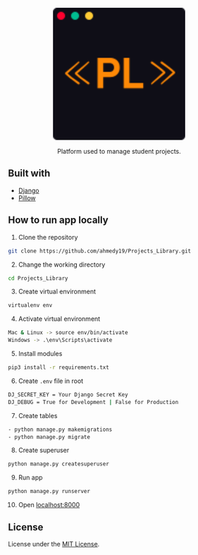 <p align="center">
  <a href="#">
    <img alt="Projects Library" src="readme_images/icon.svg" width="300" />
  </a>
</p>

<p align="center">
  Platform used to manage student projects.
</p>


## Built with

- [Django](https://www.djangoproject.com/)
- [Pillow](https://pillow.readthedocs.io/en/stable/)



## How to run app locally

1. Clone the repository

```bash
git clone https://github.com/ahmedy19/Projects_Library.git
```

2. Change the working directory

```bash
cd Projects_Library
```

3. Create virtual environment

```bash
virtualenv env
```

4. Activate virtual environment

```bash
Mac & Linux -> source env/bin/activate
Windows -> .\env\Scripts\activate
```

5. Install modules

```bash
pip3 install -r requirements.txt
```

6. Create `.env` file in root

```bash
DJ_SECRET_KEY = Your Django Secret Key
DJ_DEBUG = True for Development | False for Production
```

7. Create tables

```bash
- python manage.py makemigrations
- python manage.py migrate
```

8. Create superuser

```bash
python manage.py createsuperuser
```

9. Run app
    
```bash
python manage.py runserver
```

10. Open [localhost:8000](http://localhost:8000/)


## License
License under the [MIT License](LICENSE).
